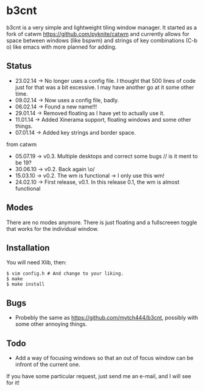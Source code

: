 b3cnt
=====

b3cnt is a very simple and lightweight tiling window manager. It started as a fork of 
catwm <https://github.com/pyknite/catwm> and currently allows for space between windows
(like bspwm) and strings of key combinations (C-b o) like emacs with more planned for adding.

Status
------
 * 23.02.14 -> No longer uses a config file. I thought that 500 lines of code just for that
    was a bit excessive. I may have another go at it some other time.
 * 09.02.14 -> Now uses a config file, badly.
 * 06.02.14 -> Found a new name!!!
 * 29.01.14 -> Removed floating as I have yet to actually use it.
 * 11.01.14 -> Added Xinerama support, floating windows and some other things.
 * 07.01.14 -> Added key strings and border space.

from catwm
 * 05.07.19 -> v0.3. Multiple desktops and correct some bugs // is it ment to be 19?
 * 30.06.10 -> v0.2. Back again \o/
 * 15.03.10 -> v0.2. The wm is functional -> I only use this wm!
 * 24.02.10 -> First release, v0.1. In this release 0.1, the wm is almost functional

Modes
-----

There are no modes anymore. There is just floating and a fullscreeen toggle that works for the individual window.

Installation
------------

You will need Xlib,
then:

    $ vim config.h # And change to your liking.
    $ make
    $ make install

Bugs
----
 * Probebly the same as <https://github.com/mytch444/b3cnt>, possibly with some other annoying things.

Todo
----
 * Add a way of focusing windows so that an out of focus window can be infront of the current one.
 
If you have some particular request, just send me an e-mail, and I will see for it!
